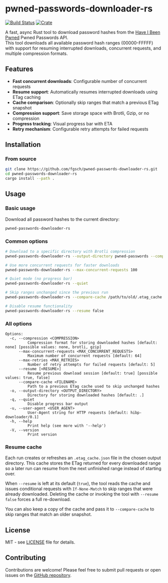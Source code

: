 # pwned-passwords-downloader-rs

[![Build Status](https://github.com/fgsch/pwned-passwords-downloader-rs/actions/workflows/ci.yml/badge.svg?branch=main)](https://github.com/fgsch/pwned-passwords-downloader-rs/actions/workflows/ci.yml)
[![Crate](https://img.shields.io/crates/v/pwned_passwords_downloader_rs.svg)](https://crates.io/crates/pwned_passwords_downloader_rs)

A fast, async Rust tool to download password hashes from the [Have
I Been Pwned](https://haveibeenpwned.com/) Pwned Passwords API.  
This tool downloads all available password hash ranges (00000-FFFFF)
with support for resuming interrupted downloads, concurrent requests,
and multiple compression formats.

## Features

- **Fast concurrent downloads**: Configurable number of concurrent requests
- **Resume support**: Automatically resumes interrupted downloads using ETag caching
- **Cache comparison**: Optionally skip ranges that match a previous ETag snapshot
- **Compression support**: Save storage space with Brotli, Gzip, or no compression
- **Progress tracking**: Visual progress bar with ETA
- **Retry mechanism**: Configurable retry attempts for failed requests

## Installation

### From source

```sh
git clone https://github.com/fgsch/pwned-passwords-downloader-rs.git
cd pwned-passwords-downloader-rs
cargo install --path .
```

## Usage

### Basic usage

Download all password hashes to the current directory:

```sh
pwned-passwords-downloader-rs
```

### Common options

```sh
# Download to a specific directory with Brotli compression
pwned-passwords-downloader-rs --output-directory pwned-passwords --compression brotli

# Use more concurrent requests for faster downloads
pwned-passwords-downloader-rs --max-concurrent-requests 100

# Quiet mode (no progress bar)
pwned-passwords-downloader-rs --quiet

# Skip ranges unchanged since the previous run
pwned-passwords-downloader-rs --compare-cache /path/to/old/.etag_cache.json

# Disable resume functionality
pwned-passwords-downloader-rs --resume false
```

### All options

```
Options:
  -c, --compression <COMPRESSION>
          Compression format for storing downloaded hashes [default: none] [possible values: none, brotli, gzip]
      --max-concurrent-requests <MAX_CONCURRENT_REQUESTS>
          Maximum number of concurrent requests [default: 64]
      --max-retries <MAX_RETRIES>
          Number of retry attempts for failed requests [default: 5]
      --resume [<RESUME>]
          Resume previous download session [default: true] [possible values: true, false]
      --compare-cache <FILENAME>
          Path to a previous ETag cache used to skip unchanged hashes
  -o, --output-directory <OUTPUT_DIRECTORY>
          Directory for storing downloaded hashes [default: .]
  -q, --quiet
          Disable progress bar output
  -u, --user-agent <USER_AGENT>
          User-Agent string for HTTP requests [default: hibp-downloader/0.1]
  -h, --help
          Print help (see more with '--help')
  -V, --version
          Print version
```

### Resume cache

Each run creates or refreshes an `.etag_cache.json` file in the
chosen output directory. This cache stores the ETag returned for
every downloaded range so a later run can resume from the next
unfinished range instead of starting over.

When `--resume` is left at its default (`true`), the tool reads the
cache and issues conditional requests with `If-None-Match` to skip
ranges that were already downloaded. Deleting the cache or invoking
the tool with `--resume false` forces a full re-download.

You can also keep a copy of the cache and pass it to `--compare-cache`
to skip ranges that match an older snapshot.

## License

MIT - see [LICENSE](LICENSE) file for details.

## Contributing

Contributions are welcome! Please feel free to submit pull requests
or open issues on the [GitHub
repository](https://github.com/fgsch/pwned-passwords-downloader-rs).
